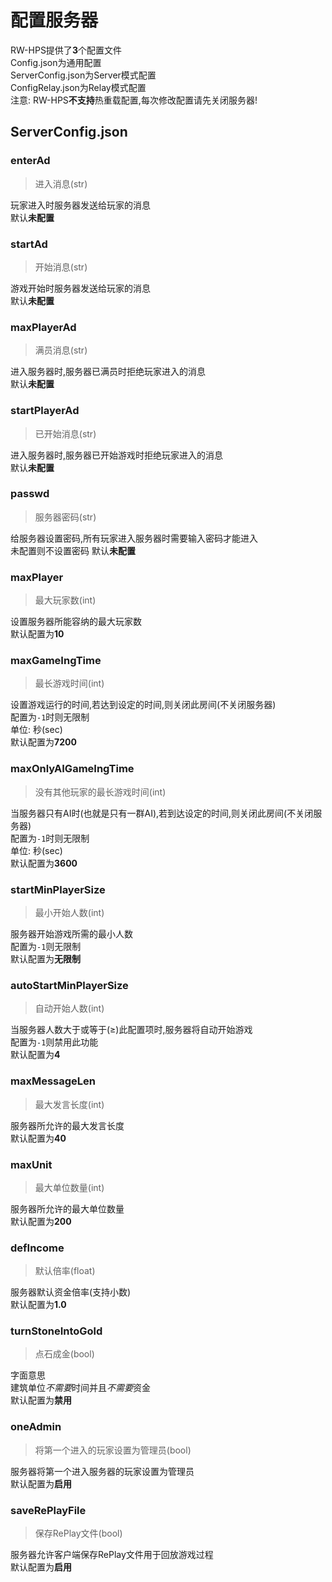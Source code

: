 # 配置服务器

RW-HPS提供了**3**个配置文件\
Config.json为通用配置\
ServerConfig.json为Server模式配置\
ConfigRelay.json为Relay模式配置\
注意: RW-HPS**不支持**热重载配置,每次修改配置请先关闭服务器!

## ServerConfig.json

### enterAd

> 进入消息(str)

玩家进入时服务器发送给玩家的消息\
默认**未配置**

### startAd

> 开始消息(str)

游戏开始时服务器发送给玩家的消息\
默认**未配置**

### maxPlayerAd

> 满员消息(str)

进入服务器时,服务器已满员时拒绝玩家进入的消息\
默认**未配置**

### startPlayerAd

> 已开始消息(str)

进入服务器时,服务器已开始游戏时拒绝玩家进入的消息\
默认**未配置**

### passwd

> 服务器密码(str)

给服务器设置密码,所有玩家进入服务器时需要输入密码才能进入\
未配置则不设置密码
默认**未配置**

### maxPlayer

> 最大玩家数(int)

设置服务器所能容纳的最大玩家数\
默认配置为**10**

### maxGameIngTime

> 最长游戏时间(int)

设置游戏运行的时间,若达到设定的时间,则关闭此房间(不关闭服务器)\
配置为`-1`时则无限制\
单位: 秒(sec)\
默认配置为**7200**

### maxOnlyAIGameIngTime

> 没有其他玩家的最长游戏时间(int)

当服务器只有AI时(也就是只有一群AI),若到达设定的时间,则关闭此房间(不关闭服务器)\
配置为`-1`时则无限制\
单位: 秒(sec)\
默认配置为**3600**

### startMinPlayerSize

> 最小开始人数(int)

服务器开始游戏所需的最小人数\
配置为`-1`则无限制\
默认配置为**无限制**

### autoStartMinPlayerSize

> 自动开始人数(int)

当服务器人数大于或等于(≥)此配置项时,服务器将自动开始游戏\
配置为`-1`则禁用此功能\
默认配置为**4**

### maxMessageLen

> 最大发言长度(int)

服务器所允许的最大发言长度\
默认配置为**40**

### maxUnit

> 最大单位数量(int)

服务器所允许的最大单位数量\
默认配置为**200**

### defIncome

> 默认倍率(float)

服务器默认资金倍率(支持小数)\
默认配置为**1.0**

### turnStoneIntoGold

> 点石成金(bool)

字面意思\
建筑单位*不需要*时间并且*不需要*资金\
默认配置为**禁用**

### oneAdmin

> 将第一个进入的玩家设置为管理员(bool)

服务器将第一个进入服务器的玩家设置为管理员\
默认配置为**启用**

### saveRePlayFile

> 保存RePlay文件(bool)

服务器允许客户端保存RePlay文件用于回放游戏过程\
默认配置为**启用**
